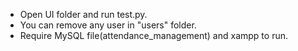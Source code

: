 - Open UI folder and run test.py.
- You can remove any user in "users" folder.
- Require MySQL file(attendance_management) and xampp to run.
